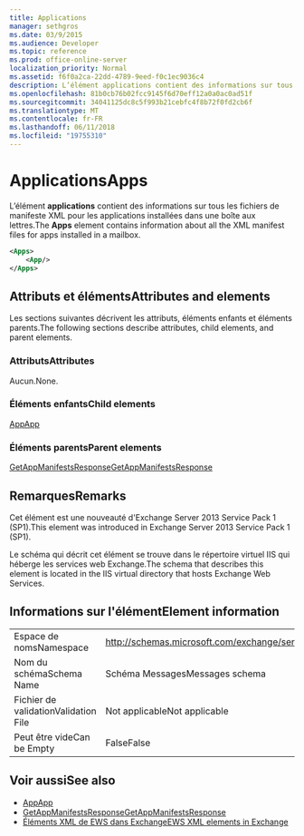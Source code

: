 ```yaml
---
title: Applications
manager: sethgros
ms.date: 03/9/2015
ms.audience: Developer
ms.topic: reference
ms.prod: office-online-server
localization_priority: Normal
ms.assetid: f6f0a2ca-22dd-4789-9eed-f0c1ec9036c4
description: L’élément applications contient des informations sur tous les fichiers de manifeste XML pour les applications installées dans une boîte aux lettres.
ms.openlocfilehash: 81b0cb76b02fcc9145f6d70eff12a0a0ac0ad51f
ms.sourcegitcommit: 34041125dc8c5f993b21cebfc4f8b72f0fd2cb6f
ms.translationtype: MT
ms.contentlocale: fr-FR
ms.lasthandoff: 06/11/2018
ms.locfileid: "19755310"
---
```

# <a name="apps"></a><span data-ttu-id="dadca-103">Applications</span><span class="sxs-lookup"><span data-stu-id="dadca-103">Apps</span></span>

<span data-ttu-id="dadca-104">L’élément **applications** contient des informations sur tous les fichiers de manifeste XML pour les applications installées dans une boîte aux lettres.</span><span class="sxs-lookup"><span data-stu-id="dadca-104">The **Apps** element contains information about all the XML manifest files for apps installed in a mailbox.</span></span> 
  
```XML
<Apps>
    <App/>
</Apps>
```

## <a name="attributes-and-elements"></a><span data-ttu-id="dadca-105">Attributs et éléments</span><span class="sxs-lookup"><span data-stu-id="dadca-105">Attributes and elements</span></span>

<span data-ttu-id="dadca-106">Les sections suivantes décrivent les attributs, éléments enfants et éléments parents.</span><span class="sxs-lookup"><span data-stu-id="dadca-106">The following sections describe attributes, child elements, and parent elements.</span></span>
  
### <a name="attributes"></a><span data-ttu-id="dadca-107">Attributs</span><span class="sxs-lookup"><span data-stu-id="dadca-107">Attributes</span></span>

<span data-ttu-id="dadca-108">Aucun.</span><span class="sxs-lookup"><span data-stu-id="dadca-108">None.</span></span>
  
### <a name="child-elements"></a><span data-ttu-id="dadca-109">Éléments enfants</span><span class="sxs-lookup"><span data-stu-id="dadca-109">Child elements</span></span>

[<span data-ttu-id="dadca-110">App</span><span class="sxs-lookup"><span data-stu-id="dadca-110">App</span></span>](app.md)
  
### <a name="parent-elements"></a><span data-ttu-id="dadca-111">Éléments parents</span><span class="sxs-lookup"><span data-stu-id="dadca-111">Parent elements</span></span>

[<span data-ttu-id="dadca-112">GetAppManifestsResponse</span><span class="sxs-lookup"><span data-stu-id="dadca-112">GetAppManifestsResponse</span></span>](getappmanifestsresponse.md)
  
## <a name="remarks"></a><span data-ttu-id="dadca-113">Remarques</span><span class="sxs-lookup"><span data-stu-id="dadca-113">Remarks</span></span>

<span data-ttu-id="dadca-114">Cet élément est une nouveauté d'Exchange Server 2013 Service Pack 1 (SP1).</span><span class="sxs-lookup"><span data-stu-id="dadca-114">This element was introduced in Exchange Server 2013 Service Pack 1 (SP1).</span></span>
  
<span data-ttu-id="dadca-115">Le schéma qui décrit cet élément se trouve dans le répertoire virtuel IIS qui héberge les services web Exchange.</span><span class="sxs-lookup"><span data-stu-id="dadca-115">The schema that describes this element is located in the IIS virtual directory that hosts Exchange Web Services.</span></span>
  
## <a name="element-information"></a><span data-ttu-id="dadca-116">Informations sur l'élément</span><span class="sxs-lookup"><span data-stu-id="dadca-116">Element information</span></span>

|||
|:-----|:-----|
|<span data-ttu-id="dadca-117">Espace de noms</span><span class="sxs-lookup"><span data-stu-id="dadca-117">Namespace</span></span>  <br/> |http://schemas.microsoft.com/exchange/services/2006/messages  <br/> |
|<span data-ttu-id="dadca-118">Nom du schéma</span><span class="sxs-lookup"><span data-stu-id="dadca-118">Schema Name</span></span>  <br/> |<span data-ttu-id="dadca-119">Schéma Messages</span><span class="sxs-lookup"><span data-stu-id="dadca-119">Messages schema</span></span>  <br/> |
|<span data-ttu-id="dadca-120">Fichier de validation</span><span class="sxs-lookup"><span data-stu-id="dadca-120">Validation File</span></span>  <br/> |<span data-ttu-id="dadca-121">Not applicable</span><span class="sxs-lookup"><span data-stu-id="dadca-121">Not applicable</span></span>  <br/> |
|<span data-ttu-id="dadca-122">Peut être vide</span><span class="sxs-lookup"><span data-stu-id="dadca-122">Can be Empty</span></span>  <br/> |<span data-ttu-id="dadca-123">False</span><span class="sxs-lookup"><span data-stu-id="dadca-123">False</span></span>  <br/> |
   
## <a name="see-also"></a><span data-ttu-id="dadca-124">Voir aussi</span><span class="sxs-lookup"><span data-stu-id="dadca-124">See also</span></span>

- [<span data-ttu-id="dadca-125">App</span><span class="sxs-lookup"><span data-stu-id="dadca-125">App</span></span>](app.md)
- [<span data-ttu-id="dadca-126">GetAppManifestsResponse</span><span class="sxs-lookup"><span data-stu-id="dadca-126">GetAppManifestsResponse</span></span>](getappmanifestsresponse.md)
- [<span data-ttu-id="dadca-127">Éléments XML de EWS dans Exchange</span><span class="sxs-lookup"><span data-stu-id="dadca-127">EWS XML elements in Exchange</span></span>](ews-xml-elements-in-exchange.md)

